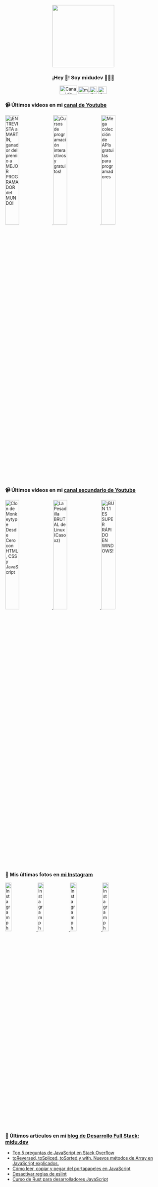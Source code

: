 <p align="center" width="300">
   <img align="center" width="200" src="https://user-images.githubusercontent.com/1561955/106762302-fda9de00-6635-11eb-99be-3ef744e60c0e.png" />
   <h3 align="center">¡Hey 👋! Soy midudev 👨🏻‍💻</h3>
</p>

<p align="center">
   <a href="https://twitch.tv/midudev" target="blank">
    <img align="center" src="https://upload.wikimedia.org/wikipedia/commons/c/ce/Twitch_logo_2019.svg" alt="Canal de Twitch de midudev" height="28px" width="56px" />
  </a>
  <span style="width: 8px;"> </span>
   <a href="https://youtube.com/midudev" target="blank">
    <img align="center" src="https://upload.wikimedia.org/wikipedia/commons/0/09/YouTube_full-color_icon_%282017%29.svg" alt="midudev" height="23px" width="33px" />
  </a>
  <span style="width: 8px;"> </span>
  <a href="https://instagram.com/midu.dev" target="blank">
    <img align="center" src="https://upload.wikimedia.org/wikipedia/commons/e/e7/Instagram_logo_2016.svg" alt="Canal de Instagram de midu.dev" height="23px" width="23px" />
  </a>
  <span style="width: 8px;"> </span>
  <a href="https://twitter.com/midudev" target="blank">
    <img align="center" src="https://upload.wikimedia.org/wikipedia/commons/thumb/6/6f/Logo_of_Twitter.svg/2491px-Logo_of_Twitter.svg.png" alt="Canal de Twitter de midudev" height="23px" width="28px" />
  </a>
</p>

### 📹 Últimos vídeos en mi [canal de Youtube](https://youtube.com/midudev?sub_confirmation=1)

<a href='https://youtu.be/GD36Qfn3GRo' target='_blank'>
  <img width='30%' src='https://img.youtube.com/vi/GD36Qfn3GRo/mqdefault.jpg' alt='¡ENTREVISTA a MARTÍN, ganador del premio a MEJOR PROGRAMADOR del MUNDO!' />
</a>
<a href='https://youtu.be/iZ3jEMS0a9o' target='_blank'>
  <img width='30%' src='https://img.youtube.com/vi/iZ3jEMS0a9o/mqdefault.jpg' alt='¡Cursos de programación interactivos y gratuitos!' />
</a>
<a href='https://youtu.be/KHYV7aeAa74' target='_blank'>
  <img width='30%' src='https://img.youtube.com/vi/KHYV7aeAa74/mqdefault.jpg' alt='Mega colección de APIs gratuitas para programadores' />
</a>

### 📹 Últimos vídeos en mi [canal secundario de Youtube](https://youtube.com/midulive?sub_confirmation=1)

<a href='https://youtu.be/157qVlTelOg' target='_blank'>
  <img width='30%' src='https://img.youtube.com/vi/157qVlTelOg/mqdefault.jpg' alt='Clon de Monkeytype Desde Cero con HTML, CSS y JavaScript' />
</a>
<a href='https://youtu.be/Wi2_x3Mjm90' target='_blank'>
  <img width='30%' src='https://img.youtube.com/vi/Wi2_x3Mjm90/mqdefault.jpg' alt='La Pesadilla BRUTAL de Linux (Caso xz)' />
</a>
<a href='https://youtu.be/47xD3SlhRek' target='_blank'>
  <img width='30%' src='https://img.youtube.com/vi/47xD3SlhRek/mqdefault.jpg' alt='¡BUN 1.1 ES SUPER RÁPIDO EN WINDOWS!' />
</a>

### 📸 Mis últimas fotos en [mi Instagram](https://instagram.com/midu.dev)

<a href='https://instagram.com/p/C0CN7G_tqtL' target='_blank'>
  <img width='20%' src='https://instagram.fbrs3-1.fna.fbcdn.net/v/t51.29350-15/404570989_310584011839619_4181433579164759611_n.jpg?stp=dst-jpg_e15_fr_p1080x1080&_nc_ht=instagram.fbrs3-1.fna.fbcdn.net&_nc_cat=111&_nc_ohc=sPgIMUq8YxsAX_nDovR&edm=APU89FABAAAA&ccb=7-5&oh=00_AfDwOS5hjYihR78olkJBYSFisb6-PnexDpXmADqtYDGw_w&oe=660F399D&_nc_sid=bc0c2c' alt='Instagram photo' />
</a>
<a href='https://instagram.com/p/C5Q1t5WNUbE' target='_blank'>
  <img width='20%' src='https://instagram.fbrs3-1.fna.fbcdn.net/v/t51.29350-15/434874125_275769712245176_7297728125803210942_n.jpg?stp=dst-jpg_e15&_nc_ht=instagram.fbrs3-1.fna.fbcdn.net&_nc_cat=108&_nc_ohc=yud8oZe-OKQAX_YILEX&edm=APU89FABAAAA&ccb=7-5&oh=00_AfC-OW5wIW4nARxnhGCMqw2xduuSC2eIoh1NGSJ7LX7s4w&oe=660F13F4&_nc_sid=bc0c2c' alt='Instagram photo' />
</a>
<a href='https://instagram.com/p/C5OTsx9pdlK' target='_blank'>
  <img width='20%' src='https://instagram.fbrs3-1.fna.fbcdn.net/v/t51.29350-15/433808003_2417962828388575_4221301772237466494_n.jpg?stp=dst-jpg_e15_fr_p1080x1080&_nc_ht=instagram.fbrs3-1.fna.fbcdn.net&_nc_cat=107&_nc_ohc=WQC3IV0M2lkAX_91DlD&edm=APU89FABAAAA&ccb=7-5&oh=00_AfCimVvFczPtyLx7eSXnSv4cvGSATz7GLFA7hd7NfZWKYw&oe=660F3614&_nc_sid=bc0c2c' alt='Instagram photo' />
</a>
<a href='https://instagram.com/p/C5Lr0OpJJD6' target='_blank'>
  <img width='20%' src='https://instagram.fbrs3-1.fna.fbcdn.net/v/t51.29350-15/433848169_1108786620324602_3393211401180356774_n.jpg?stp=dst-jpg_e15_fr_s1080x1080&_nc_ht=instagram.fbrs3-1.fna.fbcdn.net&_nc_cat=102&_nc_ohc=t7is6iBrYFQAX_Lw8Kq&edm=APU89FABAAAA&ccb=7-5&oh=00_AfAthN1_fpTVpNGdXlcKkVELbYbcCRPOx4WqbeRlaBQG8w&oe=660F0988&_nc_sid=bc0c2c' alt='Instagram photo' />
</a>

### 📝 Últimos artículos en mi [blog de Desarrollo Full Stack: midu.dev](https://midu.dev)
- [Top 5 preguntas de JavaScript en Stack Overflow](https://midu.dev/top-5-preguntas-javascript-stack-overflow/)
- [toReversed, toSpliced, toSorted y with. Nuevos métodos de Array en JavaScript explicados.](https://midu.dev/to-reversed-to-spliced-to-sorted-with/)
- [Cómo leer, copiar y pegar del portapapeles en JavaScript](https://midu.dev/leer-copiar-pegar-portapapeles-javascript/)
- [Desactivar reglas de eslint](https://midu.dev/desactivar-reglas-eslint/)
- [Curso de Rust para desarrolladores JavaScript](https://midu.dev/rust-para-desarrolladores-javascript/)